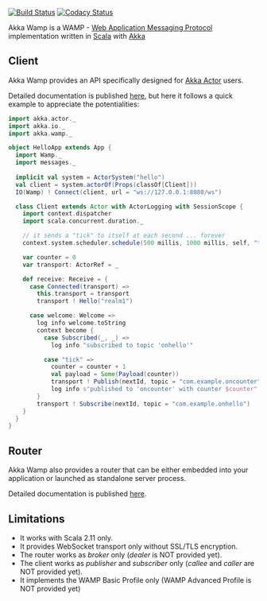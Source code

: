 [![Build Status][travis-image]][travis-url] [![Codacy Status][codacy-image]][codacy-url]

Akka Wamp is a WAMP - [Web Application Messaging Protocol](http://wamp-proto.org/) implementation written in [Scala](http://scala-lang.org/) with [Akka](http://akka.io/)

## Client
Akka Wamp provides an API specifically designed for [Akka Actor](http://doc.akka.io/docs/akka/2.4.8/scala/actors.html) users. 

Detailed documentation is published [here](http://angiolep.github.io/projects/akka-wamp/index.html), but here it follows a quick example to appreciate the potentialities:

```scala
import akka.actor._
import akka.io._
import akka.wamp._

object HelloApp extends App {
  import Wamp._
  import messages._
  
  implicit val system = ActorSystem("hello")
  val client = system.actorOf(Props(classOf[Client]))
  IO(Wamp) ! Connect(client, url = "ws://127.0.0.1:8080/ws")

  class Client extends Actor with ActorLogging with SessionScope {
    import context.dispatcher
    import scala.concurrent.duration._

    // it sends a "tick" to itself at each second ... forever
    context.system.scheduler.schedule(500 millis, 1000 millis, self, "tick")

    var counter = 0
    var transport: ActorRef = _

    def receive: Receive = {
      case Connected(transport) =>
        this.transport = transport
        transport ! Hello("realm1")

      case welcome: Welcome =>
        log info welcome.toString
        context become {
          case Subscribed(_, _) =>
            log info "subscribed to topic 'onhello'"

          case "tick" =>
            counter = counter + 1
            val payload = Some(Payload(counter))
            transport ! Publish(nextId, topic = "com.example.oncounter", payload)
            log info s"published to 'oncounter' with counter $counter"
        }
        transport ! Subscribe(nextId, topic = "com.example.onhello")
    }
  }
}
```


## Router
Akka Wamp also provides a router that can be either embedded into your application or launched as standalone server process. 

Detailed documentation is published [here](http://angiolep.github.io/projects/akka-wamp/index.html).


## Limitations

 * It works with Scala 2.11 only.
 * It provides WebSocket transport only without SSL/TLS encryption.  
 * The router works as _broker_ only (_dealer_ is NOT provided yet).
 * The client works as _publisher_ and _subscriber_ only (_callee_ and _caller_ are NOT provided yet).
 * It implements the WAMP Basic Profile only (WAMP Advanced Profile is NOT provided yet)
 


[travis-image]: https://travis-ci.org/angiolep/akka-wamp.svg?branch=master
[travis-url]: https://travis-ci.org/angiolep/akka-wamp

[codacy-image]: https://api.codacy.com/project/badge/grade/f66d939188b944bbbfacde051a015ca1
[codacy-url]: https://www.codacy.com/app/paolo-angioletti/akka-wamp
